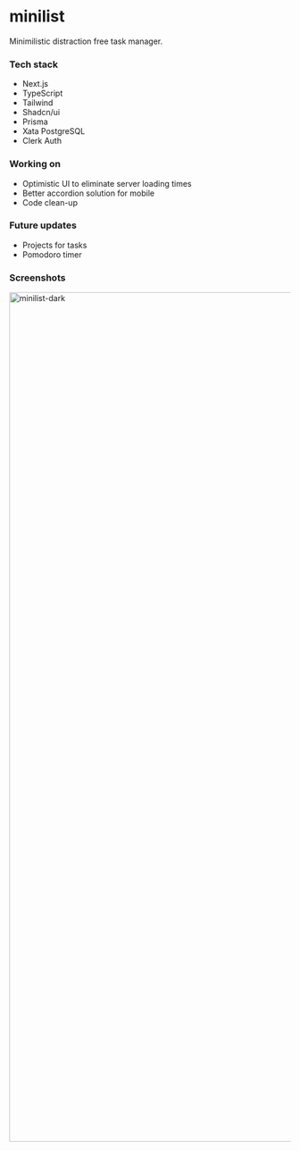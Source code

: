 # minilist

Minimilistic distraction free task manager.

### Tech stack
- Next.js
- TypeScript
- Tailwind
- Shadcn/ui
- Prisma
- Xata PostgreSQL
- Clerk Auth

### Working on
- Optimistic UI to  eliminate server loading times
- Better accordion solution for mobile
- Code clean-up

### Future updates
- Projects for tasks
- Pomodoro timer

### Screenshots

<img width="1521" alt="minilist-dark" src="https://github.com/markslorach/minilist/assets/15185553/e6dd1882-3447-44e0-aab3-a8dfdec04d71">
